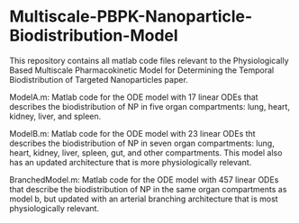 # Multiscale-PBPK-Nanoparticle-Biodistribution-Model
This repository contains all matlab code files relevant to the Physiologically Based Multiscale Pharmacokinetic Model for Determining the Temporal Biodistribution of Targeted Nanoparticles paper.

ModelA.m:
Matlab code for the ODE model with 17 linear ODEs that describes the biodistribution of NP in five organ compartments: lung, heart, kidney, liver, and spleen. 

ModelB.m:
Matlab code for the ODE model with 23 linear ODEs tht describes the biodistribution of NP in seven organ compartments: lung, heart, kidney, liver, spleen, gut, and other compartments. This model also has an updated architecture that is more physiologically relevant.

BranchedModel.m:
Matlab code for the ODE model with 457 linear ODEs that describe the biodistribution of NP in the same organ compartments as model b, but updated with an arterial branching architecture that is most physiologically relevant. 
